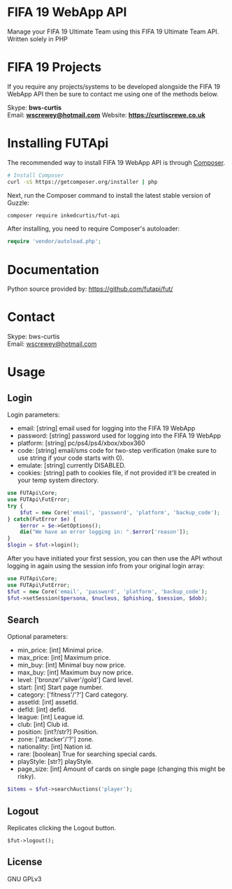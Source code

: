 <!--
  Title: FIFA 19 WebApp API
  Description: A simply way to manage your FIFA 19 Ultimate Team with a PHP framework..
  Author: Curtis Crewe
  Website: curtiscrewe.co.uk
  -->

FIFA 19 WebApp API
=============

Manage your FIFA 19 Ultimate Team using this FIFA 19 Ultimate Team API.
Written solely in PHP

FIFA 19 Projects
=============

If you require any projects/systems to be developed alongside the FIFA 19 WebApp API then be sure to contact me using one of the methods below.

Skype: <strong>bws-curtis</strong><br/>
Email: <strong>wscrewey@hotmail.com</strong>
Website: <strong>https://curtiscrewe.co.uk</strong>

Installing FUTApi
=======

The recommended way to install FIFA 19 WebApp API is through
[Composer](http://getcomposer.org).

```bash
# Install Composer
curl -sS https://getcomposer.org/installer | php
```

Next, run the Composer command to install the latest stable version of Guzzle:

```bash
composer require inkedcurtis/fut-api
```

After installing, you need to require Composer's autoloader:

```php
require 'vendor/autoload.php';
```

Documentation
=============

Python source provided by: https://github.com/futapi/fut/

Contact
=======

Skype: bws-curtis<br/>
Email: wscrewey@hotmail.com

Usage
=====

Login
-----

Login parameters:

- email: [string] email used for logging into the FIFA 19 WebApp
- password: [string] password used for logging into the FIFA 19 WebApp
- platform: [string] pc/ps4/ps4/xbox/xbox360
- code: [string] email/sms code for two-step verification (make sure to use string if your code starts with 0).
- emulate: [string] currently DISABLED.
- cookies: [string] path to cookies file, if not provided it'll be created in your temp system directory.

```php
use FUTApi\Core;
use FUTApi\FutError;
try {
    $fut = new Core('email', 'password', 'platform', 'backup_code');
} catch(FutError $e) {
    $error = $e->GetOptions();
    die("We have an error logging in: ".$error['reason']);
}
$login = $fut->login();
```

After you have initiated your first session, you can then use the API wthout logging in again using the session info from your original login array:

```php
use FUTApi\Core;
use FUTApi\FutError;
$fut = new Core('email', 'password', 'platform', 'backup_code');
$fut->setSession($persona, $nucleus, $phishing, $session, $dob);
```

    
Search
------

Optional parameters:

- min_price: [int] Minimal price.
- max_price: [int] Maximum price.
- min_buy: [int] Minimal buy now price.
- max_buy: [int] Maximum buy now price.
- level: ['bronze'/'silver'/gold'] Card level.
- start: [int] Start page number.
- category: ['fitness'/'?'] Card category.
- assetId: [int] assetId.
- defId: [int] defId.
- league: [int] League id.
- club: [int] Club id.
- position: [int?/str?] Position.
- zone: ['attacker'/'?'] zone.
- nationality: [int] Nation id.
- rare: [boolean] True for searching special cards.
- playStyle: [str?] playStyle.
- page_size: [int] Amount of cards on single page (changing this might be risky).

```php
$items = $fut->searchAuctions('player');
```
    
Logout
------

Replicates clicking the Logout button.

    $fut->logout();


License
-------

GNU GPLv3
